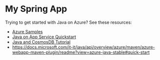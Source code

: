 # My Spring App

Trying to get started with Java on Azure? See these resources:

- [Azure Samples](https://github.com/azure-samples?q=java&type=&language=&sort=)
- [Java on App Service Quickstart](https://docs.microsoft.com/en-us/azure/app-service/quickstart-java?tabs=javase&pivots=platform-linux)
- [Java and CosmosDB Tutorial](https://docs.microsoft.com/en-us/azure/app-service/tutorial-java-spring-cosmosdb)
- https://docs.microsoft.com/it-it/java/api/overview/azure/maven/azure-webapp-maven-plugin/readme?view=azure-java-stable#quick-start

